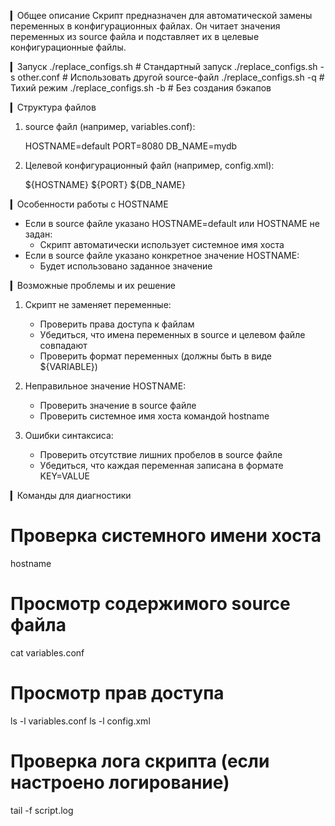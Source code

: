 ▎Общее описание
Скрипт предназначен для автоматической замены переменных в конфигурационных файлах. Он читает значения переменных из source файла и подставляет их в целевые конфигурационные файлы.

▎Запуск
./replace_configs.sh                    # Стандартный запуск
./replace_configs.sh -s other.conf      # Использовать другой source-файл
./replace_configs.sh -q                 # Тихий режим
./replace_configs.sh -b                 # Без создания бэкапов

▎Структура файлов
1. source файл (например, variables.conf):

   HOSTNAME=default
   PORT=8080
   DB_NAME=mydb


2. Целевой конфигурационный файл (например, config.xml):

   <server>
     <host>${HOSTNAME}</host>
     <port>${PORT}</port>
     <database>${DB_NAME}</database>
   </server>


▎Особенности работы с HOSTNAME
- Если в source файле указано HOSTNAME=default или HOSTNAME не задан:
  - Скрипт автоматически использует системное имя хоста
- Если в source файле указано конкретное значение HOSTNAME:
  - Будет использовано заданное значение

▎Возможные проблемы и их решение

1. Скрипт не заменяет переменные:
   - Проверить права доступа к файлам
   - Убедиться, что имена переменных в source и целевом файле совпадают
   - Проверить формат переменных (должны быть в виде ${VARIABLE})

2. Неправильное значение HOSTNAME:
   - Проверить значение в source файле
   - Проверить системное имя хоста командой hostname

3. Ошибки синтаксиса:
   - Проверить отсутствие лишних пробелов в source файле
   - Убедиться, что каждая переменная записана в формате KEY=VALUE

▎Команды для диагностики

# Проверка системного имени хоста
hostname

# Просмотр содержимого source файла
cat variables.conf

# Просмотр прав доступа
ls -l variables.conf
ls -l config.xml

# Проверка лога скрипта (если настроено логирование)
tail -f script.log

